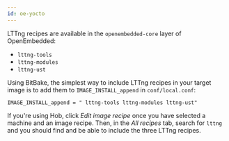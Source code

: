 ```yaml
---
id: oe-yocto
---
```


LTTng recipes are available in the `openembedded-core` layer of
OpenEmbedded:

  * `lttng-tools`
  * `lttng-modules`
  * `lttng-ust`

Using BitBake, the simplest way to include LTTng recipes in your
target image is to add them to `IMAGE_INSTALL_append` in
`conf/local.conf`:

~~~ text
IMAGE_INSTALL_append = " lttng-tools lttng-modules lttng-ust"
~~~

If you're using Hob, click _Edit image recipe_ once you have selected
a machine and an image recipe. Then, in the _All recipes_ tab, search
for `lttng` and you should find and be able to include the three LTTng
recipes.
